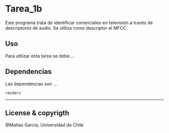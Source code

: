 # Tarea_1b
Este programa trata de identificar comerciales en televisión a través de descriptores de audio.
Se utiliza como descriptor el MFCC.

## Uso

Para utilizar esta tarea se debe....

## Dependencias

Las dependencias son ...

`renders`

---
## License & copyrigth

@Matías García, Universidad de Chile

